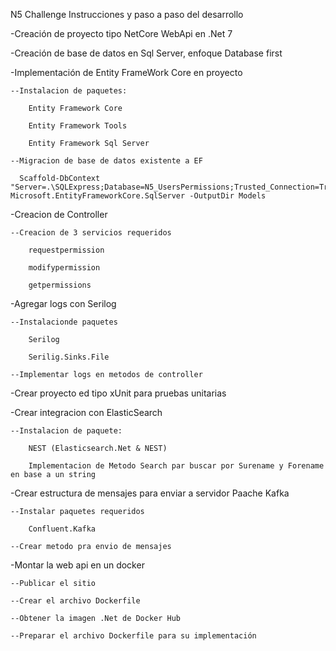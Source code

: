 N5 Challenge
Instrucciones y paso a paso del desarrollo

-Creación de proyecto tipo NetCore WebApi en .Net 7

-Creación de base de datos en Sql Server, enfoque Database first

-Implementación de Entity FrameWork Core en proyecto

	--Instalacion de paquetes:

		Entity Framework Core

		Entity Framework Tools

		Entity Framework Sql Server

	--Migracion de base de datos existente a EF

	  Scaffold-DbContext "Server=.\SQLExpress;Database=N5_UsersPermissions;Trusted_Connection=True;TrustServerCertificate=True" Microsoft.EntityFrameworkCore.SqlServer -OutputDir Models

-Creacion de Controller

	--Creacion de 3 servicios requeridos

		requestpermission

		modifypermission

		getpermissions

-Agregar logs con Serilog

	--Instalacionde paquetes

		Serilog

		Serilig.Sinks.File

	--Implementar logs en metodos de controller

-Crear proyecto ed tipo xUnit para pruebas unitarias

-Crear integracion con ElasticSearch

	--Instalacion de paquete:

		NEST (Elasticsearch.Net & NEST)

		Implementacion de Metodo Search par buscar por Surename y Forename en base a un string

-Crear estructura de mensajes para enviar a servidor Paache Kafka

	--Instalar paquetes requeridos

		Confluent.Kafka

	--Crear metodo pra envio de mensajes

-Montar la web api en un docker

	--Publicar el sitio

	--Crear el archivo Dockerfile

	--Obtener la imagen .Net de Docker Hub

	--Preparar el archivo Dockerfile para su implementación
